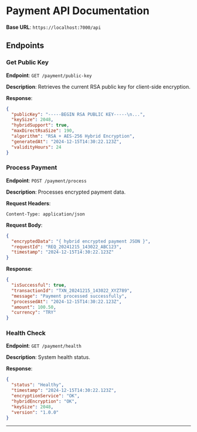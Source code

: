 # Payment API Documentation

**Base URL**: `https://localhost:7000/api`

## Endpoints

### Get Public Key

**Endpoint**: `GET /payment/public-key`

**Description**: Retrieves the current RSA public key for client-side encryption.

**Response**:
```json
{
  "publicKey": "-----BEGIN RSA PUBLIC KEY-----\n...",
  "keySize": 2048,
  "hybridSupport": true,
  "maxDirectRsaSize": 190,
  "algorithm": "RSA + AES-256 Hybrid Encryption",
  "generatedAt": "2024-12-15T14:30:22.123Z",
  "validityHours": 24
}
```

### Process Payment

**Endpoint**: `POST /payment/process`

**Description**: Processes encrypted payment data.

**Request Headers**:
```
Content-Type: application/json
```

**Request Body**:
```json
{
  "encryptedData": "{ hybrid encrypted payment JSON }",
  "requestId": "REQ_20241215_143022_ABC123",
  "timestamp": "2024-12-15T14:30:22.123Z"
}
```

**Response**:
```json
{
  "isSuccessful": true,
  "transactionId": "TXN_20241215_143022_XYZ789",
  "message": "Payment processed successfully",
  "processedAt": "2024-12-15T14:30:22.123Z",
  "amount": 100.50,
  "currency": "TRY"
}
```

### Health Check

**Endpoint**: `GET /payment/health`

**Description**: System health status.

**Response**:
```json
{
  "status": "Healthy",
  "timestamp": "2024-12-15T14:30:22.123Z",
  "encryptionService": "OK",
  "hybridEncryption": "OK",
  "keySize": 2048,
  "version": "1.0.0"
}
```

---
